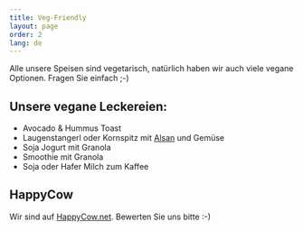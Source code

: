 ```yaml
---
title: Veg-Friendly
layout: page
order: 2
lang: de
---
```


Alle unsere Speisen sind vegetarisch, natürlich haben wir auch viele vegane Optionen. Fragen Sie einfach ;-)

## Unsere **vegane** Leckereien:

* Avocado & Hummus Toast
* Laugenstangerl oder Kornspitz mit [Alsan](https://www.alsan.de/alsan-bio/) und Gemüse
* Soja Jogurt mit Granola
* Smoothie mit Granola
* Soja oder Hafer Milch zum Kaffee

## HappyCow
Wir sind auf [HappyCow.net](https://www.happycow.net/reviews/i-cafe-grodig-103228). Bewerten Sie uns bitte :-) 